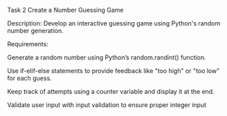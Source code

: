 




Task 2
Create a Number
Guessing Game

Description:
Develop an interactive guessing game
using Python's random number
generation.

Requirements:

Generate a random number using
Python’s random.randint() function.


Use if-elif-else statements to provide
feedback like "too high" or "too low" for
each guess.


Keep track of attempts using a counter
variable and display it at the end.


Validate user input with input validation
to ensure proper integer input
